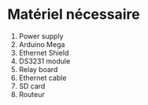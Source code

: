 # Matériel nécessaire

1. Power supply
2. Arduino Mega
3. Ethernet Shield
1. DS3231 module
1. Relay board
1. Ethernet cable
1. SD card
1. Routeur
